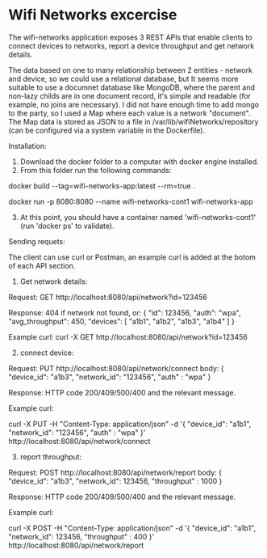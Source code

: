 Wifi Networks excercise
=======================
The wifi-networks application exposes 3 REST APIs that enable clients to connect devices to networks, report a device throughput and get network details.

The data based on one to many relationship between 2 entities - network and device, so we could use a relational database, but It seems more suitable to use a documnet database like MongoDB, where the parent and non-lazy childs are in one document record, it's simple and readable (for example, no joins are necessary). I did not have enough time to add mongo to the party, so I used a Map where each value is a network "document". The Map data is stored as JSON to a file in /var/lib/wifiNetworks/repository (can be configured via a system variable in the Dockerfile). 

Installation:
1. Download the docker folder to a computer with docker engine installed.
2. From this folder run the following commands:

  docker build --tag=wifi-networks-app:latest --rm=true .
  
  docker run -p 8080:8080 --name wifi-networks-cont1 wifi-networks-app
  
3. At this point, you should have a container named 'wifi-networks-cont1' (run 'docker ps' to validate).

Sending requets:

The client can use curl or Postman, an example curl is added at the botom of each API section.
1. Get network details:

Request: GET http://localhost:8080/api/network?id=123456

Response: 404 if network not found, or:
  {
    "id": 123456,
    "auth": "wpa",
    "avg_throughput": 450,
    "devices": [
        "a1b1",
        "a1b2",
        "a1b3",
        "a1b4"
    ]
  }

  Example curl: curl -X GET http://localhost:8080/api/network?id=123456

2. connect device:

Request: PUT http://localhost:8080/api/network/connect
  body: {
    "device_id": "a1b3",
    "network_id": "123456",
    "auth" : "wpa"
    }

Response: HTTP code 200/409/500/400 and the relevant message.
  
Example curl: 
  
curl -X PUT -H "Content-Type: application/json" -d '{ "device_id": "a1b1", "network_id": "123456", "auth" : "wpa" }'    http://localhost:8080/api/network/connect

3. report throughput:

Request: POST http://localhost:8080/api/network/report
  body: {
    "device_id": "a1b3",
    "network_id": 123456,
    "throughput" : 1000
    }

Response: HTTP code 200/409/500/400 and the relevant message.
  
Example curl: 
  
curl -X POST -H "Content-Type: application/json" -d '{ "device_id": "a1b1", "network_id": 123456, "throughput" : 400 }' http://localhost:8080/api/network/report
  
  
